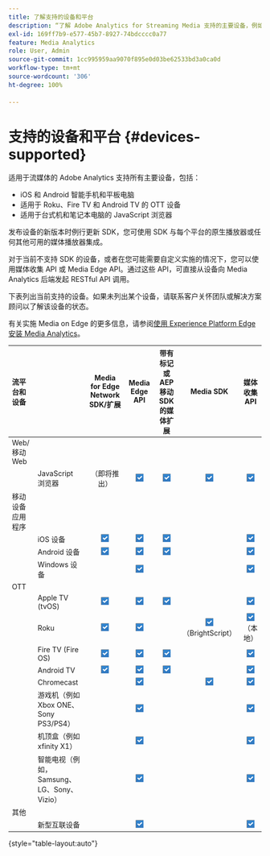 ```yaml
---
title: 了解支持的设备和平台
description: “了解 Adobe Analytics for Streaming Media 支持的主要设备，例如 iOS、Android、OTT 设备和 JavaScript 浏览器。”
exl-id: 169ff7b9-e577-45b7-8927-74bdcccc0a77
feature: Media Analytics
role: User, Admin
source-git-commit: 1cc995959aa9070f895e0d03be62533bd3a0ca0d
workflow-type: tm+mt
source-wordcount: '306'
ht-degree: 100%

---
```


# 支持的设备和平台 {#devices-supported}

适用于流媒体的 Adobe Analytics 支持所有主要设备，包括：

* iOS 和 Android 智能手机和平板电脑
* 适用于 Roku、Fire TV 和 Android TV 的 OTT 设备
* 适用于台式机和笔记本电脑的 JavaScript 浏览器

发布设备的新版本时例行更新 SDK，您可使用 SDK 与每个平台的原生播放器或任何其他可用的媒体播放器集成。

对于当前不支持 SDK 的设备，或者在您可能需要自定义实施的情况下，您可以使用媒体收集 API 或 Media Edge API。通过这些 API，可直接从设备向 Media Analytics 后端发起 RESTful API 调用。

下表列出当前支持的设备。如果未列出某个设备，请联系客户关怀团队或解决方案顾问以了解该设备的状态。

有关实施 Media on Edge 的更多信息，请参阅[使用 Experience Platform Edge 安装 Media Analytics](/help/implementation/edge/implementation-edge.md)。

| 流平台和设备 | | Media for Edge Network SDK/扩展 | Media Edge API | 带有标记或 AEP 移动 SDK 的媒体扩展 | Media SDK | 媒体收集 API |
|:---|:---|:---:|:---:|:---:|:---:|:---:|
| Web/移动 Web | | | | | |
| | JavaScript 浏览器 | （即将推出） | ![支持](/help/assets/icon-blue-check.png) | ![支持](/help/assets/icon-blue-check.png) | ![支持](/help/assets/icon-blue-check.png) | ![支持](/help/assets/icon-blue-check.png) |
| 移动设备应用程序 | | | | | |
| | iOS 设备 | ![支持](/help/assets/icon-blue-check.png) | ![支持](/help/assets/icon-blue-check.png) | ![支持](/help/assets/icon-blue-check.png) | | ![支持](/help/assets/icon-blue-check.png) | |
| | Android 设备 | ![支持](/help/assets/icon-blue-check.png) | ![支持](/help/assets/icon-blue-check.png) | ![支持](/help/assets/icon-blue-check.png) | | ![支持](/help/assets/icon-blue-check.png) |
| | Windows 设备 | | ![支持](/help/assets/icon-blue-check.png) | | | ![支持](/help/assets/icon-blue-check.png) |
| OTT | | | | | | |
| | Apple TV  (tvOS) | ![支持](/help/assets/icon-blue-check.png) | ![支持](/help/assets/icon-blue-check.png) | ![支持](/help/assets/icon-blue-check.png) | | ![支持](/help/assets/icon-blue-check.png) |
| | Roku | ![支持](/help/assets/icon-blue-check.png) | ![支持](/help/assets/icon-blue-check.png) | | ![支持](/help/assets/icon-blue-check.png)<br>（BrightScript） | ![支持](/help/assets/icon-blue-check.png)<br>（本地） |
| | Fire TV (Fire OS) | ![支持](/help/assets/icon-blue-check.png) | ![支持](/help/assets/icon-blue-check.png) | ![支持](/help/assets/icon-blue-check.png) | | ![支持](/help/assets/icon-blue-check.png) |
| | Android TV | ![支持](/help/assets/icon-blue-check.png) | ![支持](/help/assets/icon-blue-check.png) | ![支持](/help/assets/icon-blue-check.png) | | ![支持](/help/assets/icon-blue-check.png) |
| | Chromecast | | ![支持](/help/assets/icon-blue-check.png) | | ![支持](/help/assets/icon-blue-check.png) | ![支持](/help/assets/icon-blue-check.png) |
| | 游戏机（例如 Xbox ONE、Sony PS3/PS4） | | ![支持](/help/assets/icon-blue-check.png) | | | ![支持](/help/assets/icon-blue-check.png) |
| | 机顶盒（例如 xfinity X1） | | ![支持](/help/assets/icon-blue-check.png) | | | ![支持](/help/assets/icon-blue-check.png) |
| | 智能电视（例如，Samsung、LG、Sony、Vizio） | | ![支持](/help/assets/icon-blue-check.png) | | | ![支持](/help/assets/icon-blue-check.png) |
| 其他 | | | | | | |
| | 新型互联设备 | | ![支持](/help/assets/icon-blue-check.png) | | | ![支持](/help/assets/icon-blue-check.png) |

{style="table-layout:auto"}
